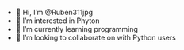 - 👋 Hi, I’m @Ruben311jpg
- 👀 I’m interested in Phyton
- 🌱 I’m currently learning programming
- 💞️ I’m looking to collaborate on with Python users
